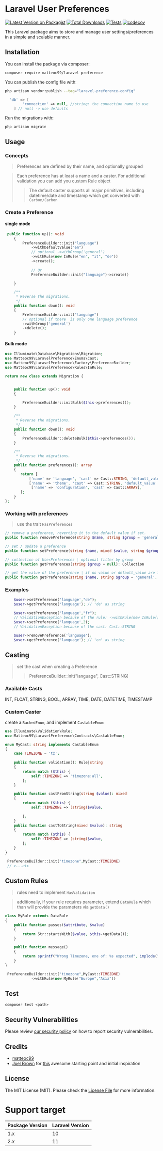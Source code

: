 # Laravel User Preferences

[![Latest Version on Packagist](https://img.shields.io/packagist/v/matteoc99/laravel-preference.svg?style=flat-square)](https://packagist.org/packages/matteoc99/laravel-preference)
[![Total Downloads](https://img.shields.io/packagist/dt/matteoc99/laravel-preference.svg?style=flat-square)](https://packagist.org/packages/matteoc99/laravel-preference)
[![Tests](https://github.com/matteoc99/laravel-preference/actions/workflows/tests.yml/badge.svg)](https://github.com/matteoc99/laravel-preference/actions/workflows/tests.yml)
[![codecov](https://codecov.io/github/matteoc99/laravel-preference/graph/badge.svg?token=GS19E2ORR4)](https://codecov.io/github/matteoc99/laravel-preference)

This Laravel package aims to store and manage user settings/preferences in a simple and scalable manner.

## Installation

You can install the package via composer:

```bash
composer require matteoc99/laravel-preference
```

You can publish the config file with:

```bash
php artisan vendor:publish --tag="laravel-preference-config"
```

```php
  'db' => [
        'connection' => null, //string: the connection name to use 
    ] // null -> use defaults
```

Run the migrations with:

```bash
php artisan migrate
```

## Usage

### Concepts

> Preferences are defined by their name, and optionally grouped

> Each preference has at least a name and a caster. For additional validation you can add you custom Rule object
>> The default caster supports all major primitives, including datetime/date and timestamp which get converted
> > with `Carbon/Carbon`

### Create a Preference
#### single mode
```php
 public function up(): void
    {
        PreferenceBuilder::init("language")
            ->withDefaultValue("en")
            // optional ->withGroup('general')
            ->withRule(new InRule("en", "it", "de"))
            ->create();
            
            // Or
            PreferenceBuilder::init("language")->create()

    }

    /**
     * Reverse the migrations.
     */
    public function down(): void
    {
        PreferenceBuilder::init("language")
        // optional if there  is only one language preference
        ->withGroup('general')
        ->delete();
    }
```
#### Bulk mode

```php
use Illuminate\Database\Migrations\Migration;
use Matteoc99\LaravelPreference\Enums\Cast;
use Matteoc99\LaravelPreference\Factory\PreferenceBuilder;
use Matteoc99\LaravelPreference\Rules\InRule;

return new class extends Migration {


    public function up(): void
    {

        PreferenceBuilder::initBulk($this->preferences());
    }

    /**
     * Reverse the migrations.
     */
    public function down(): void
    {
        PreferenceBuilder::deleteBulk($this->preferences());
    }

    /**
     * Reverse the migrations.
     */
    public function preferences(): array
    {
       return [
           ['name' => 'language', 'cast' => Cast::STRING, 'default_value' => 'en', 'rule' => new InRule("en", "it", "de"), 'group' => 'general'],
           ['name' => 'theme', 'cast' => Cast::STRING, 'default_value' => 'light'],
            ['name' => 'configuration', 'cast' => Cast::ARRAY],
       ];
    }
};

```

### Working with preferences

> use the trait `HasPreferences`

```php
// remove a preference, reverting it to the default value if set.
public function removePreference(string $name, string $group = 'general'): void

// set / update a preference 
public function setPreference(string $name, mixed $value, string $group = 'general'): void

// collection of UserPreferences | optional filter by group    
public function getPreferences(string $group = null): Collection

// get the value of the preference | if no value or default_value are found, returns $default
public function getPreference(string $name, string $group = 'general', mixed $default = null): mixed
```

### Examples

```php
    $user->setPreference('language',"de");
    $user->getPreference('language'); // 'de' as string

    $user->setPreference('language',"fr"); 
    // ValidationException because of the rule: ->withRule(new InRule(["en","it","de"]))
    $user->setPreference('language',2); 
    // ValidationException because of the cast: Cast::STRING

    $user->removePreference('language'); 
    $user->getPreference('language'); // 'en' as string
```

## Casting

> set the cast when creating a Preference
>> PreferenceBuilder::init("language", Cast::STRING)

### Available Casts

INT, FLOAT, STRING, BOOL, ARRAY, TIME, DATE, DATETIME, TIMESTAMP

### Custom Caster

create a `BackedEnum`, and implement `CastableEnum`

```php
use Illuminate\Validation\Rule;
use Matteoc99\LaravelPreference\Contracts\CastableEnum;

enum MyCast: string implements CastableEnum
{
    case TIMEZONE = 'tz';
 
    public function validation(): Rule|string
    {
        return match ($this) {
            self::TIMEZONE => 'timezone:all',
        };
    }

    public function castFromString(string $value): mixed
    {
        return match ($this) {
            self::TIMEZONE => (string)$value,
        
        };
    }
    public function castToString(mixed $value): string
    {
        return match ($this) {
            self::TIMEZONE => (string)$value,
        };
    } 
}

 PreferenceBuilder::init("timezone",MyCast::TIMEZONE)
 //->...etc

```

## Custom Rules

> rules need to implement `HasValidation`

> additionally, if your rule requires parameter, extend `DataRule`
>  which than will provide the parameters via `getData()`


```php
class MyRule extends DataRule
{
    public function passes($attribute, $value)
    {
        return Str::startsWith($value, $this->getData());
    }

    public function message()
    {
        return sprintf("Wrong Timezone, one of: %s expected", implode(", ",$this->getData()));
    }
}

 PreferenceBuilder::init("timezone",MyCast::TIMEZONE)
            ->withRule(new MyRule("Europe","Asia"))
```

## Test

`composer test <path>`

## Security Vulnerabilities

Please review [our security policy](SECURITY.md) on how to report security vulnerabilities.

## Credits

- [matteoc99](https://github.com/mattoc99)
- [Joel Brown](https://stackoverflow.com/users/659653/joel-brown) for [this](https://stackoverflow.com/questions/10204902/database-design-for-user-settings/10228192#10228192) awesome starting point and initial inspiration

## License

The MIT License (MIT). Please check the [License File](LICENSE) for more information.

# Support target

| Package Version | Laravel Version |
|-----------------|-----------------|
| 1.x             | 10              |
| 2.x             | 11              |